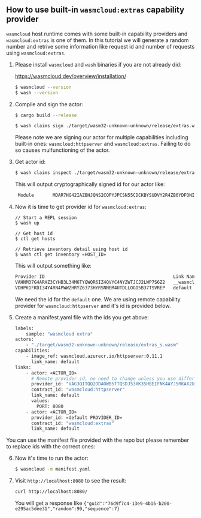 ## How to use  built-in `wasmcloud:extras` capability provider

`wasmcloud` host runtime comes with some built-in capability providers and `wasmcloud:extras` is one of them. In this tutorial we will generate a random number and retrive some information like request id and number of requests using `wasmcloud:extras`. 

1. Please install `wasmcloud` and `wash` binaries if you are not already did:

    https://wasmcloud.dev/overview/installation/

    ```bash
    $ wasmcloud --version
    $ wash --version
    ```

2. Compile and sign the actor:

    ```bash
    $ cargo build --release

    $ wash claims sign ./target/wasm32-unknown-unknown/release/extras.wasm -c wasmcloud:httpserver -c c wasmcloud:extras --name "extras" --ver 0.2.1
    ```

    Please note we are signing our actor for multiple capabilities including built-in ones: `wasmcloud:httpserver` and `wasmcloud:extras`. Failing to do so causes mulfunctioning of the actor.

3. Get actor id:

    ```bash
    $ wash claims inspect ./target/wasm32-unknown-unknown/release/extras_s.wasm
    ```

    This will output cryptographically signed id for our actor like:

    ```bash
     Module       MDAR7HG42IAZBHJQNS2CQPYJPCSN55CDCKBYSUDVY2R4ZB6YDFONID2B 
    ```

4. Now it is time to get provider id for `wasmcloud:extras`:

    ```
    // Start a REPL session
    $ wash up

    // Get host id
    $ ctl get hosts

    // Retrieve inventory detail using host id
    $ wash ctl get inventory «HOST_ID»
    ```

    This will output something like:

    ```bash
    Provider ID                                                Link Name                  Image Reference
    VAHNM37G4ARHZ3CYHB3L34M6TYQWQR6IZ4QVYC4NYZWTJCJ2LWP7S6Z2   __wasmcloud_lattice_cache  N/A
    VDHPKGFKDI34Y4RN4PWWZHRYZ6373HYRSNNEM4UTDLLOGO5B37TSVREP   default                    N/A          
    ```

    We need the id for the `default` one. We are using remote capability provider for `wasmcloud:httpserver` and it's id is provided below.

5. Create a manifest.yaml file with the ids you get above:

    ```bash
    labels:
        sample: "wasmcloud extra"
    actors:
        - "./target/wasm32-unknown-unknown/release/extras_s.wasm"
    capabilities:
        - image_ref: wasmcloud.azurecr.io/httpserver:0.11.1
          link_name: default
    links:
        - actor: «ACTOR_ID»
          # Remote provider id, no need to change unless you use different image
          provider_id: "VAG3QITQQ2ODAOWB5TTQSDJ53XK3SHBEIFNK4AYJ5RKAX2UNSCAPHA5M"
          contract_id: "wasmcloud:httpserver"
          link_name: default
          values:
            PORT: 8080
        - actor: «ACTOR_ID»
          provider_id: «default PROVIDER_ID»
          contract_id: "wasmcloud:extras"
          link_name: default
    ```

  You can use the manifest file provided with the repo but please remember to replace ids with the correct ones:

6. Now it's time to run the actor:

    ```bash
    $ wasmcloud -m manifest.yaml
    ```

7. Visit `http://localhost:8080` to see the result:

    ```bash
    curl http://localhost:8080/
    ```

    You will get a response like `{"guid":"76d9f7c4-13e9-4b15-b200-e295ac5dee31","random":99,"sequence":7}`